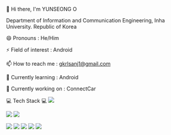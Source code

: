 👋 Hi there, I'm YUNSEONG O
 

Department of Information and Communication Engineering, Inha University. Republic of Korea


😄 Pronouns : He/Him

⚡ Field of interest : Android

📫 How to reach me : gkrlsanj1@gmail.com

🌱 Currently learning : Android

🔭 Currently working on : ConnectCar

💻 Tech Stack 💻
<a href="" target="_blank"><img src="https://img.shields.io/badge/Android-000000?style=flat&logo=android&logoColor=3DDC84"/></a>

<a href="" target="_blank"><img src="https://img.shields.io/badge/뱃지레이블-배경색?style=for-the-badge&logo=jetpackcompose&logoColor=4285F4"/></a>
<a href="" target="_blank"><img src="https://img.shields.io/badge/뱃지레이블-배경색?style=for-the-badge&logo=kotlin&logoColor=7F52FF"/></a>

<a href="" target="_blank"><img src="https://img.shields.io/badge/뱃지레이블-배경색?style=plastic&logo=appveyor&logoColor=3DDC84"/></a>
<a href="" target="_blank"><img src="https://img.shields.io/badge/뱃지레이블-배경색?style=flat&logo=android&logoColor=3DDC84"/></a>
<a href="" target="_blank"><img src="https://img.shields.io/badge/뱃지레이블-배경색?style=flat-square&logo=android&logoColor=3DDC84"/></a>
<a href="" target="_blank"><img src="https://img.shields.io/badge/뱃지레이블-배경색?style=for-the-badge&logo=jetpackcompose&logoColor=4285F4"/></a>
<a href="" target="_blank"><img src="https://img.shields.io/badge/뱃지레이블-배경색?style=social&logo=android&logoColor=3DDC84"/></a>

